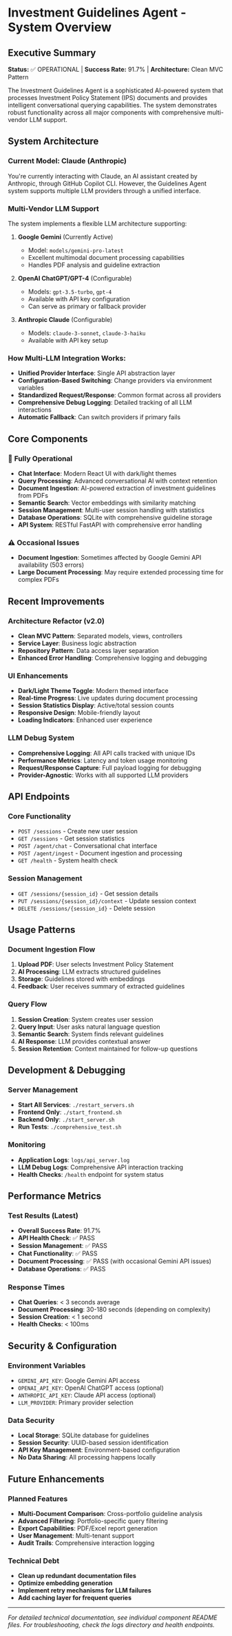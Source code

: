 # Investment Guidelines Agent - System Overview

## Executive Summary
**Status:** ✅ OPERATIONAL | **Success Rate:** 91.7% | **Architecture:** Clean MVC Pattern

The Investment Guidelines Agent is a sophisticated AI-powered system that processes Investment Policy Statement (IPS) documents and provides intelligent conversational querying capabilities. The system demonstrates robust functionality across all major components with comprehensive multi-vendor LLM support.

## System Architecture

### Current Model: Claude (Anthropic)
You're currently interacting with Claude, an AI assistant created by Anthropic, through GitHub Copilot CLI. However, the Guidelines Agent system supports multiple LLM providers through a unified interface.

### Multi-Vendor LLM Support
The system implements a flexible LLM architecture supporting:

1. **Google Gemini** (Currently Active)
   - Model: `models/gemini-pro-latest`
   - Excellent multimodal document processing capabilities
   - Handles PDF analysis and guideline extraction

2. **OpenAI ChatGPT/GPT-4** (Configurable)
   - Models: `gpt-3.5-turbo`, `gpt-4`
   - Available with API key configuration
   - Can serve as primary or fallback provider

3. **Anthropic Claude** (Configurable)
   - Models: `claude-3-sonnet`, `claude-3-haiku`
   - Available with API key setup

### How Multi-LLM Integration Works:
- **Unified Provider Interface**: Single API abstraction layer
- **Configuration-Based Switching**: Change providers via environment variables
- **Standardized Request/Response**: Common format across all providers
- **Comprehensive Debug Logging**: Detailed tracking of all LLM interactions
- **Automatic Fallback**: Can switch providers if primary fails

## Core Components

### 🎯 **Fully Operational**
- **Chat Interface**: Modern React UI with dark/light themes
- **Query Processing**: Advanced conversational AI with context retention
- **Document Ingestion**: AI-powered extraction of investment guidelines from PDFs
- **Semantic Search**: Vector embeddings with similarity matching
- **Session Management**: Multi-user session handling with statistics
- **Database Operations**: SQLite with comprehensive guideline storage
- **API System**: RESTful FastAPI with comprehensive error handling

### ⚠️ **Occasional Issues**
- **Document Ingestion**: Sometimes affected by Google Gemini API availability (503 errors)
- **Large Document Processing**: May require extended processing time for complex PDFs

## Recent Improvements

### Architecture Refactor (v2.0)
- **Clean MVC Pattern**: Separated models, views, controllers
- **Service Layer**: Business logic abstraction
- **Repository Pattern**: Data access layer separation
- **Enhanced Error Handling**: Comprehensive logging and debugging

### UI Enhancements
- **Dark/Light Theme Toggle**: Modern themed interface
- **Real-time Progress**: Live updates during document processing
- **Session Statistics Display**: Active/total session counts
- **Responsive Design**: Mobile-friendly layout
- **Loading Indicators**: Enhanced user experience

### LLM Debug System
- **Comprehensive Logging**: All API calls tracked with unique IDs
- **Performance Metrics**: Latency and token usage monitoring
- **Request/Response Capture**: Full payload logging for debugging
- **Provider-Agnostic**: Works with all supported LLM providers

## API Endpoints

### Core Functionality
- `POST /sessions` - Create new user session
- `GET /sessions` - Get session statistics
- `POST /agent/chat` - Conversational chat interface
- `POST /agent/ingest` - Document ingestion and processing
- `GET /health` - System health check

### Session Management
- `GET /sessions/{session_id}` - Get session details
- `PUT /sessions/{session_id}/context` - Update session context
- `DELETE /sessions/{session_id}` - Delete session

## Usage Patterns

### Document Ingestion Flow
1. **Upload PDF**: User selects Investment Policy Statement
2. **AI Processing**: LLM extracts structured guidelines
3. **Storage**: Guidelines stored with embeddings
4. **Feedback**: User receives summary of extracted guidelines

### Query Flow
1. **Session Creation**: System creates user session
2. **Query Input**: User asks natural language question
3. **Semantic Search**: System finds relevant guidelines
4. **AI Response**: LLM provides contextual answer
5. **Session Retention**: Context maintained for follow-up questions

## Development & Debugging

### Server Management
- **Start All Services**: `./restart_servers.sh`
- **Frontend Only**: `./start_frontend.sh`
- **Backend Only**: `./start_server.sh`
- **Run Tests**: `./comprehensive_test.sh`

### Monitoring
- **Application Logs**: `logs/api_server.log`
- **LLM Debug Logs**: Comprehensive API interaction tracking
- **Health Checks**: `/health` endpoint for system status

## Performance Metrics

### Test Results (Latest)
- **Overall Success Rate**: 91.7%
- **API Health Check**: ✅ PASS
- **Session Management**: ✅ PASS
- **Chat Functionality**: ✅ PASS
- **Document Processing**: ✅ PASS (with occasional Gemini API issues)
- **Database Operations**: ✅ PASS

### Response Times
- **Chat Queries**: < 3 seconds average
- **Document Processing**: 30-180 seconds (depending on complexity)
- **Session Creation**: < 1 second
- **Health Checks**: < 100ms

## Security & Configuration

### Environment Variables
- `GEMINI_API_KEY`: Google Gemini API access
- `OPENAI_API_KEY`: OpenAI ChatGPT access (optional)
- `ANTHROPIC_API_KEY`: Claude API access (optional)
- `LLM_PROVIDER`: Primary provider selection

### Data Security
- **Local Storage**: SQLite database for guidelines
- **Session Security**: UUID-based session identification
- **API Key Management**: Environment-based configuration
- **No Data Sharing**: All processing happens locally

## Future Enhancements

### Planned Features
- **Multi-Document Comparison**: Cross-portfolio guideline analysis
- **Advanced Filtering**: Portfolio-specific query filtering
- **Export Capabilities**: PDF/Excel report generation
- **User Management**: Multi-tenant support
- **Audit Trails**: Comprehensive interaction logging

### Technical Debt
- **Clean up redundant documentation files**
- **Optimize embedding generation**
- **Implement retry mechanisms for LLM failures**
- **Add caching layer for frequent queries**

---

*For detailed technical documentation, see individual component README files.*
*For troubleshooting, check the logs directory and health endpoints.*